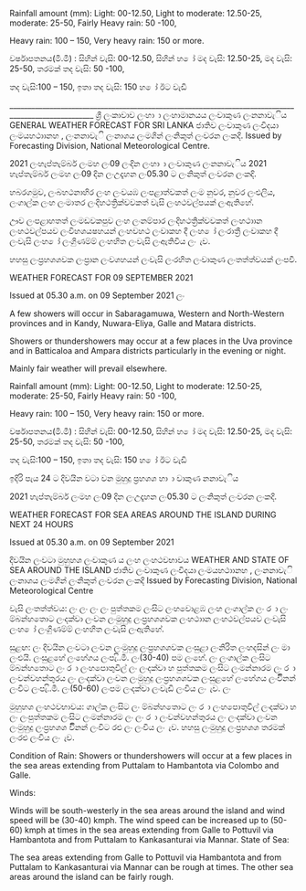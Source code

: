 Rainfall amount (mm): Light: 00-12.50, Light to moderate: 12.50-25, moderate: 25-50, Fairly Heavy rain: 50 -100,

Heavy rain: 100 – 150, Very heavy rain: 150 or more.

වර්ෂාපතනය(මි.මී) : සිහින් වැසි: 00-12.50, සිහින් හ ෝ මද වැසි: 12.50-25, මද වැසි: 25-50, තරමක් තද වැසි: 50 -100,

තද වැසි:100 – 150, ඉතා තද වැසි: 150 හ ෝ ඊට වැඩි

_____________________________________________________________________________________________________ ශ්‍රී ලංකාවාව ලංහා ා ලංහාමානයය ලංවාකුණ ලංනනාවැිය GENERAL WEATHER FORECAST FOR SRI LANKA ජාතිව ලංවාකුණ ලංවිදයා ලංම‍යහථාානහ , ලංනනාවැි ලංනාශය ලංමගින් ලංනිකුත් ලංවරන ලංකදි. Issued by Forecasting Division, National Meteorological Centre.

2021 ලංහැප්තැම්බර් ලංමහ ලං09 ලංදින ලංහා ා ලංවාකුණ ලංනනාවැිය 2021 හැප්තැම්බර් ලංමහ ලං09 දින ලංඋදෑහන ලං05.30 ට ලංනිකුත් ලංවරන ලංකදි.

හබරගමුව, ලංබහථනාහිර ලංහ ලංවයඹ ලංපළාත්වකත් ලංම නුවර, නුවර ලංඑලිය, ලංගාල්ක ලංහ ලංමාතර ලංදිහථත්‍රික්වවකත් වැසි ලංහථවල්පයක් ලංඇතිහේ.

ඌව ලංපළාහතත් ලංමඩවකපුව ලංහ ලංනම්පාර ලංදිහථත්‍රික්වවකත් ලංහථාාන ලංහථවල්පයව ලංවිහශයෂහයන් ලංහවහථ ලංවාකහ දී ලංහ ෝ ලංරාත්‍රී ලංවාකහ දී ලංවැසි ලංහ ෝ ලංගිුණම්ම් ලංහහිත ලංවැසි ලංඇතිවිය ලං ැව.

හහසු ලංප්‍රහශශවක ලංප්‍ර‍ාන ලංවශහයන් ලංවැසි ලංරහිත ලංවාකුණ ලංතත්ත්වයක් ලංපවී.

WEATHER FORECAST FOR 09 SEPTEMBER 2021

Issued at 05.30 a.m. on 09 September 2021 ලං

A few showers will occur in Sabaragamuwa, Western and North-Western provinces and in Kandy, Nuwara-Eliya, Galle and Matara districts.

Showers or thundershowers may occur at a few places in the Uva province and in Batticaloa and Ampara districts particularly in the evening or night.

Mainly fair weather will prevail elsewhere.

Rainfall amount (mm): Light: 00-12.50, Light to moderate: 12.50-25, moderate: 25-50, Fairly Heavy rain: 50 -100,

Heavy rain: 100 – 150, Very heavy rain: 150 or more.

වර්ෂාපතනය(මි.මී) : සිහින් වැසි: 00-12.50, සිහින් හ ෝ මද වැසි: 12.50-25, මද වැසි: 25-50, තරමක් තද වැසි: 50 -100,

තද වැසි:100 – 150, ඉතා තද වැසි: 150 හ ෝ ඊට වැඩි

ඉදිරි පැය 24 ට දිවයින වටා වන මුහුදු ප්‍රහශශ හා ා වාකුණ නනාවැිය

2021 හැප්තැම්බර් ලංමහ ලං09 දින ලංඋදෑහන ලං05.30 ට ලංනිකුත් ලංවරන ලංකදි.

WEATHER FORECAST FOR SEA AREAS AROUND THE ISLAND DURING NEXT 24 HOURS

Issued at 05.30 a.m. on 09 September 2021

දිවයින ලංවටා මුහුහශ ලංවාකුණ ය ලංහ ලංහථවභාවය WEATHER AND STATE OF SEA AROUND THE ISLAND ජාතිව ලංවාකුණ ලංවිදයා ලංම‍යහථාානහ , ලංනනාවැි ලංනාශය ලංමගින් ලංනිකුත් ලංවරන ලංකදි Issued by Forecasting Division, National Meteorological Centre

වැසි ලංතත්ත්වය: ලං ලං ලං ලං පුත්තකම ලංසිට ලංහවොළඹ ලංහ ලංගාල්ක ලං ර ා ලං ම්බන්හතොට ලංදක්වා ලංවන ලංමුහුදු ලංප්‍රහශශවක ලංහථාාන ලංහථවල්පයව ලංවැසි ලංහ ෝ ලංගිුණම්ම් ලංහහිත ලංවැසි ලංඇතිහේ.

සුළඟ: ලං දිවයින ලංවටා ලංවන ලංමුහුදු ලංප්‍රහශශවක ලංසුළා ලංනිරිත ලංහදසින් ලං මා ලංඑයි. ලංසුළහේ ලංහේගය ලංපැ.ි.මී. ලං(30-40) පම ලංහේ. ලං ලංගාල්ක ලංසිට ම්බන්හතොට ලං ර ා ලංහපොතුවිල් ලං ලංදක්වා හ පුත්තකම ලංසිට ලංමන්නාරම ලං ර ා ලංවන්වහන්තුරය ලං ලංදක්වා ලංවන ලංමුහුදු ලංප්‍රහශශවක ලංසුළහේ ලංහේගය ලංවිිනන් ලංවිට ලංපැ.ි.මී. ලං(50-60) ලංපම ලංදක්වා ලංවැඩි ලංවිය ලං ැව. ලං

මුහුහශ ලංහථවභාවය: ගාල්ක ලංසිට ලං ම්බන්හතොට ලං ර ා ලංහපොතුවිල් ලංදක්වා හ ලං ලංපුත්තකම ලංසිට ලංමන්නාරම ලං ලං ර ා ලංවන්වහන්තුරය ලං ලංදක්වා ලංවන ලංමුහුදු ලංප්‍රහශශ විිනන් ලංවිට රළු ලං ලංවිය ලං ැව. හහසු ලංමුහුදු ලංප්‍රහශශ තරමක් ලංරළු ලංවිය ලං ැව.

Condition of Rain: Showers or thundershowers will occur at a few places in the sea areas extending from Puttalam to Hambantota via Colombo and Galle.

Winds:

Winds will be south-westerly in the sea areas around the island and wind speed will be (30-40) kmph. The wind speed can be increased up to (50-60) kmph at times in the sea areas extending from Galle to Pottuvil via Hambantota and from Puttalam to Kankasanturai via Mannar. State of Sea:

The sea areas extending from Galle to Pottuvil via Hambantota and from Puttalam to Kankasanturai via Mannar can be rough at times. The other sea areas around the island can be fairly rough.